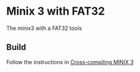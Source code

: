 # Minix 3 with FAT32
The minix3 with a FAT32 tools
## Build
Follow the instructions in [Cross-compiling MINIX 3](https://wiki.minix3.org/doku.php?id=developersguide:crosscompiling)
